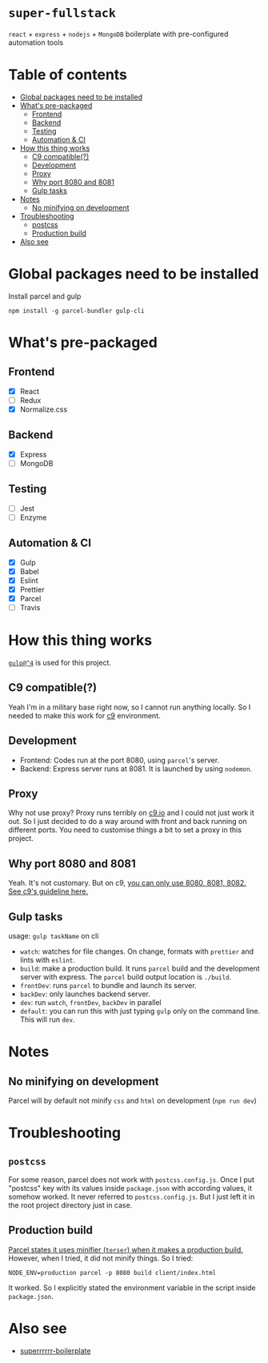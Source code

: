 # `super-fullstack`
`react` + `express` + `nodejs` + `MongoDB` boilerplate with pre-configured automation tools 

# Table of contents
* [Global packages need to be installed](#global-packages-need-to-be-installed)
* [What's pre-packaged](#what's-pre-packaged)
    * [Frontend](#frontend)
    * [Backend](#backend)
    * [Testing](#testing)
    * [Automation & CI](#automation-&-ci)
* [How this thing works](#how-this-thing-works)
    * [C9 compatible(?)](#c9-compatible(?))
    * [Development](#development)
    * [Proxy](#proxy)
    * [Why port 8080 and 8081](#why-port-8080-8081)
    * [Gulp tasks](#gulp-tasks)
* [Notes](#notes)
    * [No minifying on development](#no-minifying-on-development)
* [Troubleshooting](#troubleshooting)
    * [postcss](#postcss)
    * [Production build](#production-build)
* [Also see](#also-see)

# Global packages need to be installed 
Install parcel and gulp
```
npm install -g parcel-bundler gulp-cli
```

# What's pre-packaged
## Frontend 
- [x] React
- [ ] Redux 
- [x] Normalize.css

## Backend
- [x] Express
- [ ] MongoDB

## Testing
- [ ] Jest
- [ ] Enzyme

## Automation & CI
- [x] Gulp
- [x] Babel
- [x] Eslint
- [x] Prettier
- [x] Parcel
- [ ] Travis

# How this thing works
[`gulp@^4`](https://github.com/gulpjs/gulp) is used for this project. 

## C9 compatible(?)
Yeah I'm in a military base right now, so I cannot run anything locally. So I needed to make this work for [c9](https://c9.io) environment. 

## Development
* Frontend: Codes run at the port 8080, using `parcel`'s server.
* Backend: Express server runs at 8081. It is launched by using `nodemon`. 

## Proxy
Why not use proxy? Proxy runs terribly on [c9.io](https://c9.io) and I could not just work it out. So I just decided to do a way around with front and back running on different ports. You need to customise things a bit to set a proxy in this project. 

## Why port 8080 and 8081
Yeah. It's not customary. But on c9, [you can only use 8080, 8081, 8082. See c9's guideline here. ](https://docs.c9.io/docs/multiple-ports)

## Gulp tasks
usage: `gulp taskName` on cli
* `watch`: watches for file changes. On change, formats with `prettier` and lints with `eslint`. 
* `build`: make a production build. It runs `parcel` build and the development server with express. The `parcel` build output location is `./build`.
* `frontDev`: runs `parcel` to bundle and launch its server.
* `backDev`: only launches backend server.
* `dev`: run `watch`, `frontDev`, `backDev` in parallel
* `default`: you can run this with just typing `gulp` only on the command line. This will run `dev`. 

# Notes

## No minifying on development
Parcel will by default not minify `css` and `html` on development (`npm run dev`)

# Troubleshooting
## `postcss`
For some reason, parcel does not work with `postcss.config.js`. Once I put "postcss" key with its values inside `package.json` with according values, it somehow worked. It never referred to `postcss.config.js`. But I just left it in the root project directory just in case.

## Production build
[Parcel states it uses minifier (`terser`) when it makes a production build.](https://parceljs.org/production.html) However, when I tried, it did not minify things. So I tried:
```
NODE_ENV=production parcel -p 8080 build client/index.html
```
It worked. So I explicitly stated the environment variable in the script inside `package.json`. 

# Also see 
* [superrrrrr-boilerplate](https://github.com/9oelM/superrrrrr-boilerplate)